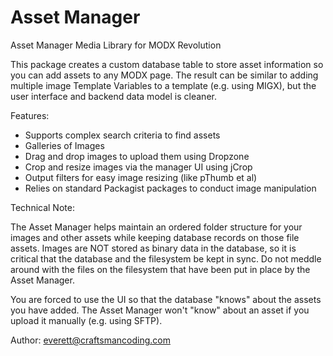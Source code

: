 Asset Manager
=============

Asset Manager Media Library for MODX Revolution

This package creates a custom database table to store asset information so you can add assets to any 
MODX page.  The result can be similar to adding multiple image Template Variables to a template (e.g.
using MIGX), but the user interface and backend data model is cleaner.


Features:

- Supports complex search criteria to find assets 
- Galleries of Images
- Drag and drop images to upload them using Dropzone
- Crop and resize images via the manager UI using jCrop
- Output filters for easy image resizing (like pThumb et al)
- Relies on standard Packagist packages to conduct image manipulation


Technical Note:

The Asset Manager helps maintain an ordered folder structure for your images and other assets while 
keeping database records on those file assets.  Images are NOT stored as binary data in the database,
so it is critical that the database and the filesystem be kept in sync.  Do not meddle around with the
files on the filesystem that have been put in place by the Asset Manager.

You are forced to use the UI so that the database "knows" about the assets you have added. The Asset
Manager won't "know" about an asset if you upload it manually (e.g. using SFTP).


Author: everett@craftsmancoding.com